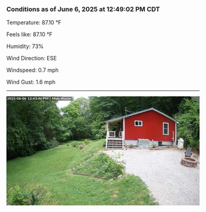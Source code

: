 ### Conditions as of June 6, 2025 at 12:49:02 PM CDT 

Temperature: 87.10 &deg;F

Feels like: 87.10 &deg;F

Humidity: 73%

Wind Direction: ESE

Windspeed: 0.7 mph

Wind Gust: 1.6 mph

---

<img src="./images/latest.jpeg"/>


